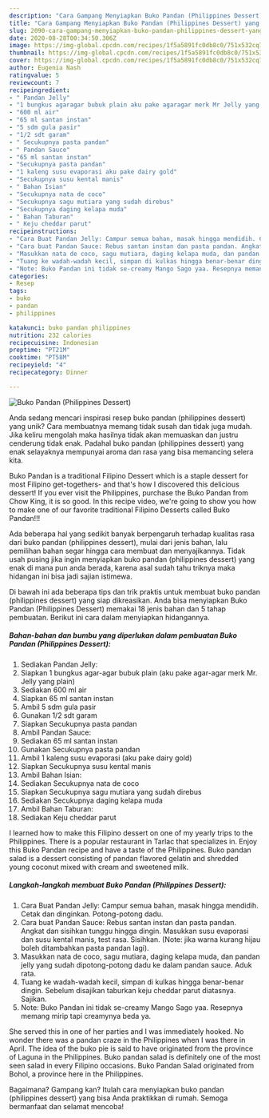 ```yaml
---
description: "Cara Gampang Menyiapkan Buko Pandan (Philippines Dessert) yang Lezat"
title: "Cara Gampang Menyiapkan Buko Pandan (Philippines Dessert) yang Lezat"
slug: 2090-cara-gampang-menyiapkan-buko-pandan-philippines-dessert-yang-lezat
date: 2020-08-28T00:34:50.306Z
image: https://img-global.cpcdn.com/recipes/1f5a5891fc0db8c0/751x532cq70/buko-pandan-philippines-dessert-foto-resep-utama.jpg
thumbnail: https://img-global.cpcdn.com/recipes/1f5a5891fc0db8c0/751x532cq70/buko-pandan-philippines-dessert-foto-resep-utama.jpg
cover: https://img-global.cpcdn.com/recipes/1f5a5891fc0db8c0/751x532cq70/buko-pandan-philippines-dessert-foto-resep-utama.jpg
author: Eugenia Nash
ratingvalue: 5
reviewcount: 7
recipeingredient:
- " Pandan Jelly"
- "1 bungkus agaragar bubuk plain aku pake agaragar merk Mr Jelly yang plain"
- "600 ml air"
- "65 ml santan instan"
- "5 sdm gula pasir"
- "1/2 sdt garam"
- " Secukupnya pasta pandan"
- " Pandan Sauce"
- "65 ml santan instan"
- "Secukupnya pasta pandan"
- "1 kaleng susu evaporasi aku pake dairy gold"
- "Secukupnya susu kental manis"
- " Bahan Isian"
- "Secukupnya nata de coco"
- "Secukupnya sagu mutiara yang sudah direbus"
- "Secukupnya daging kelapa muda"
- " Bahan Taburan"
- " Keju cheddar parut"
recipeinstructions:
- "Cara Buat Pandan Jelly: Campur semua bahan, masak hingga mendidih. Cetak dan dinginkan. Potong-potong dadu."
- "Cara buat Pandan Sauce: Rebus santan instan dan pasta pandan. Angkat dan sisihkan tunggu hingga dingin. Masukkan susu evaporasi dan susu kental manis, test rasa. Sisihkan. (Note: jika warna kurang hijau boleh ditambahkan pasta pandan lagi)."
- "Masukkan nata de coco, sagu mutiara, daging kelapa muda, dan pandan jelly yang sudah dipotong-potong dadu ke dalam pandan sauce. Aduk rata."
- "Tuang ke wadah-wadah kecil, simpan di kulkas hingga benar-benar dingin. Sebelum disajikan taburkan keju cheddar parut diatasnya. Sajikan."
- "Note: Buko Pandan ini tidak se-creamy Mango Sago yaa. Resepnya memang mirip tapi creamynya beda ya."
categories:
- Resep
tags:
- buko
- pandan
- philippines

katakunci: buko pandan philippines 
nutrition: 232 calories
recipecuisine: Indonesian
preptime: "PT21M"
cooktime: "PT58M"
recipeyield: "4"
recipecategory: Dinner

---
```



![Buko Pandan (Philippines Dessert)](https://img-global.cpcdn.com/recipes/1f5a5891fc0db8c0/751x532cq70/buko-pandan-philippines-dessert-foto-resep-utama.jpg)

Anda sedang mencari inspirasi resep buko pandan (philippines dessert) yang unik? Cara membuatnya memang tidak susah dan tidak juga mudah. Jika keliru mengolah maka hasilnya tidak akan memuaskan dan justru cenderung tidak enak. Padahal buko pandan (philippines dessert) yang enak selayaknya mempunyai aroma dan rasa yang bisa memancing selera kita.

Buko Pandan is a traditional Filipino Dessert which is a staple dessert for most Filipino get-togethers- and that&#39;s how I discovered this delicious dessert! If you ever visit the Philippines, purchase the Buko Pandan from Chow King, it is so good. In this recipe video, we&#39;re going to show you how to make one of our favorite traditional Filipino Desserts called Buko Pandan!!!

Ada beberapa hal yang sedikit banyak berpengaruh terhadap kualitas rasa dari buko pandan (philippines dessert), mulai dari jenis bahan, lalu pemilihan bahan segar hingga cara membuat dan menyajikannya. Tidak usah pusing jika ingin menyiapkan buko pandan (philippines dessert) yang enak di mana pun anda berada, karena asal sudah tahu triknya maka hidangan ini bisa jadi sajian istimewa.


Di bawah ini ada beberapa tips dan trik praktis untuk membuat buko pandan (philippines dessert) yang siap dikreasikan. Anda bisa menyiapkan Buko Pandan (Philippines Dessert) memakai 18 jenis bahan dan 5 tahap pembuatan. Berikut ini cara dalam menyiapkan hidangannya.

<!--inarticleads1-->

##### Bahan-bahan dan bumbu yang diperlukan dalam pembuatan Buko Pandan (Philippines Dessert):

1. Sediakan  Pandan Jelly:
1. Siapkan 1 bungkus agar-agar bubuk plain (aku pake agar-agar merk Mr. Jelly yang plain)
1. Sediakan 600 ml air
1. Siapkan 65 ml santan instan
1. Ambil 5 sdm gula pasir
1. Gunakan 1/2 sdt garam
1. Siapkan  Secukupnya pasta pandan
1. Ambil  Pandan Sauce:
1. Sediakan 65 ml santan instan
1. Gunakan Secukupnya pasta pandan
1. Ambil 1 kaleng susu evaporasi (aku pake dairy gold)
1. Siapkan Secukupnya susu kental manis
1. Ambil  Bahan Isian:
1. Sediakan Secukupnya nata de coco
1. Siapkan Secukupnya sagu mutiara yang sudah direbus
1. Sediakan Secukupnya daging kelapa muda
1. Ambil  Bahan Taburan:
1. Sediakan  Keju cheddar parut


I learned how to make this Filipino dessert on one of my yearly trips to the Philippines. There is a popular restaurant in Tarlac that specializes in. Enjoy this Buko Pandan recipe and have a taste of the Philippines. Buko pandan salad is a dessert consisting of pandan flavored gelatin and shredded young coconut mixed with cream and sweetened milk. 

<!--inarticleads2-->

##### Langkah-langkah membuat Buko Pandan (Philippines Dessert):

1. Cara Buat Pandan Jelly: Campur semua bahan, masak hingga mendidih. Cetak dan dinginkan. Potong-potong dadu.
1. Cara buat Pandan Sauce: Rebus santan instan dan pasta pandan. Angkat dan sisihkan tunggu hingga dingin. Masukkan susu evaporasi dan susu kental manis, test rasa. Sisihkan. (Note: jika warna kurang hijau boleh ditambahkan pasta pandan lagi).
1. Masukkan nata de coco, sagu mutiara, daging kelapa muda, dan pandan jelly yang sudah dipotong-potong dadu ke dalam pandan sauce. Aduk rata.
1. Tuang ke wadah-wadah kecil, simpan di kulkas hingga benar-benar dingin. Sebelum disajikan taburkan keju cheddar parut diatasnya. Sajikan.
1. Note: Buko Pandan ini tidak se-creamy Mango Sago yaa. Resepnya memang mirip tapi creamynya beda ya.


She served this in one of her parties and I was immediately hooked. No wonder there was a pandan craze in the Philippines when I was there in April. The idea of the buko pie is said to have originated from the province of Laguna in the Philippines. Buko pandan salad is definitely one of the most seen salad in every Filipino occasions. Buko Pandan Salad originated from Bohol, a province here in the Philippines. 

Bagaimana? Gampang kan? Itulah cara menyiapkan buko pandan (philippines dessert) yang bisa Anda praktikkan di rumah. Semoga bermanfaat dan selamat mencoba!
